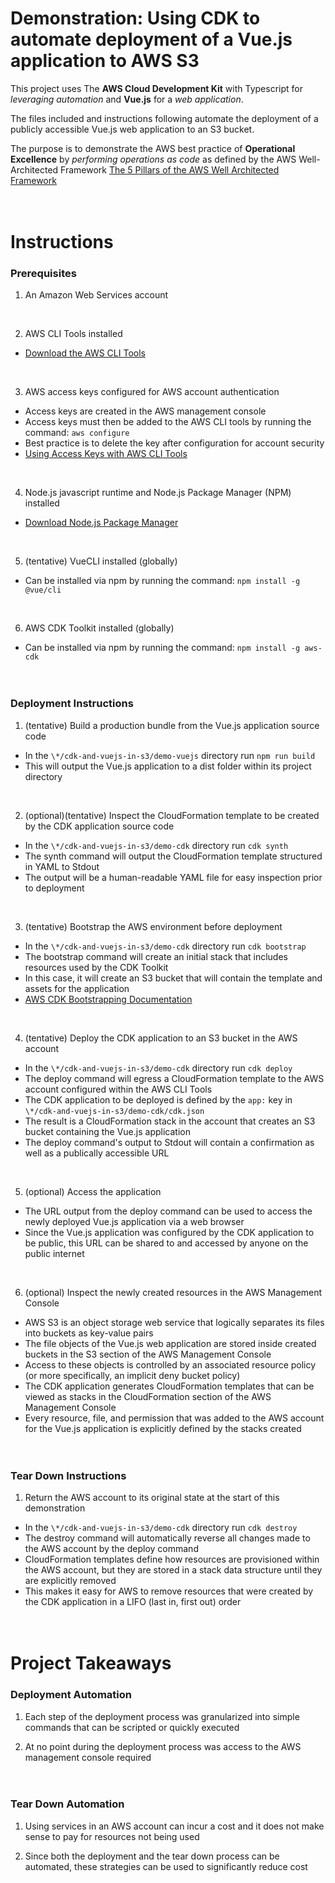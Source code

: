 # Demonstration: Using CDK to automate deployment of a Vue.js application to AWS S3

This project uses The **AWS Cloud Development Kit** with Typescript for *leveraging automation* and **Vue.js** for a *web application*.

The files included and instructions following automate the deployment of a publicly accessible Vue.js web application to an S3 bucket.

The purpose is to demonstrate the AWS best practice of **Operational Excellence** by *performing operations as code* as defined by the AWS Well-Architected Framework
  [The 5 Pillars of the AWS Well Architected Framework](https://aws.amazon.com/blogs/apn/the-5-pillars-of-the-aws-well-architected-framework/)
<br/><br/><br/>


# Instructions

### Prerequisites

1. An Amazon Web Services account
<br/>

2. AWS CLI Tools installed
  * [Download the AWS CLI Tools](https://docs.aws.amazon.com/cli/latest/userguide/install-cliv2.html)
<br/>

3. AWS access keys configured for AWS account authentication
  * Access keys are created in the AWS management console
  * Access keys must then be added to the AWS CLI tools by running the command: `aws configure`
  * Best practice is to delete the key after configuration for account security
  * [Using Access Keys with AWS CLI Tools](https://docs.aws.amazon.com/cli/latest/userguide/cli-chap-configure.html)
<br/>

4. Node.js javascript runtime and Node.js Package Manager (NPM) installed
  * [Download Node.js Package Manager](https://nodejs.org/en/download/package-manager/)
<br/>

5. (tentative) VueCLI installed (globally)
  * Can be installed via npm by running the command: `npm install -g @vue/cli`
<br/>

6. AWS CDK Toolkit installed (globally)
  * Can be installed via npm by running the command: `npm install -g aws-cdk`
<br/><br/><br/>


### Deployment Instructions 

1. (tentative) Build a production bundle from the Vue.js application source code
  * In the `\*/cdk-and-vuejs-in-s3/demo-vuejs` directory run `npm run build`
  * This will output the Vue.js application to a dist folder within its project directory
<br/>

2. (optional)(tentative) Inspect the CloudFormation template to be created by the CDK application source code 
  * In the `\*/cdk-and-vuejs-in-s3/demo-cdk` directory run `cdk synth`
  * The synth command will output the CloudFormation template structured in YAML to Stdout
  * The output will be a human-readable YAML file for easy inspection prior to deployment
<br/>

3. (tentative) Bootstrap the AWS environment before deployment
  * In the `\*/cdk-and-vuejs-in-s3/demo-cdk` directory run `cdk bootstrap`
  * The bootstrap command will create an initial stack that includes resources used by the CDK Toolkit
  * In this case, it will create an S3 bucket that will contain the template and assets for the application
  * [AWS CDK Bootstrapping Documentation](https://docs.aws.amazon.com/cdk/latest/guide/bootstrapping.html)
<br/>

4. (tentative) Deploy the CDK application to an S3 bucket in the AWS account
  * In the `\*/cdk-and-vuejs-in-s3/demo-cdk` directory run `cdk deploy`
  * The deploy command will egress a CloudFormation template to the AWS account configured within the AWS CLI Tools
  * The CDK application to be deployed is defined by the `app:` key in `\*/cdk-and-vuejs-in-s3/demo-cdk/cdk.json`
  * The result is a CloudFormation stack in the account that creates an S3 bucket containing the Vue.js application
  * The deploy command's output to Stdout will contain a confirmation as well as a publically accessible URL
<br/>

5. (optional) Access the application
  * The URL output from the deploy command can be used to access the newly deployed Vue.js application via a web browser
  * Since the Vue.js application was configured by the CDK application to be public, this URL can be shared to and accessed by anyone on the public internet
<br/>

6. (optional) Inspect the newly created resources in the AWS Management Console
  * AWS S3 is an object storage web service that logically separates its files into buckets as key-value pairs
  * The file objects of the Vue.js web application are stored inside created buckets in the S3 section of the AWS Management Console
  * Access to these objects is controlled by an associated resource policy (or more specifically, an implicit deny bucket policy)
  * The CDK application generates CloudFormation templates that can be viewed as stacks in the CloudFormation section of the AWS Management Console
  * Every resource, file, and permission that was added to the AWS account for the Vue.js application is explicitly defined by the stacks created
<br/><br/><br/>



### Tear Down Instructions

1. Return the AWS account to its original state at the start of this demonstration
  * In the `\*/cdk-and-vuejs-in-s3/demo-cdk` directory run `cdk destroy`
  * The destroy command will automatically reverse all changes made to the AWS account by the deploy command
  * CloudFormation templates define how resources are provisioned within the AWS account, but they are stored in a stack data structure until they are explicitly removed
  * This makes it easy for AWS to remove resources that were created by the CDK application in a LIFO (last in, first out) order
<br/><br/><br/>

# Project Takeaways

### Deployment Automation

1. Each step of the deployment process was granularized into simple commands that can be scripted or quickly executed

2. At no point during the deployment process was access to the AWS management console required
<br/><br/><br/>


### Tear Down Automation

1. Using services in an AWS account can incur a cost and it does not make sense to pay for resources not being used

2. Since both the deployment and the tear down process can be automated, these strategies can be used to significantly reduce cost
<br/><br/><br/>





